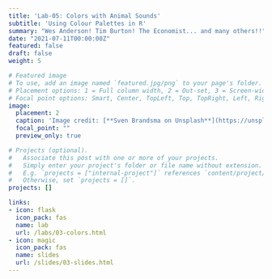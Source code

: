 ```yaml
---
title: 'Lab-05: Colors with Animal Sounds'
subtitle: 'Using Colour Palettes in R'
summary: "Wes Anderson! Tim Burton! The Economist... and many others!!"
date: "2021-07-11T00:00:00Z"
featured: false
draft: false
weight: 5

# Featured image
# To use, add an image named `featured.jpg/png` to your page's folder.
# Placement options: 1 = Full column width, 2 = Out-set, 3 = Screen-width
# Focal point options: Smart, Center, TopLeft, Top, TopRight, Left, Right, BottomLeft, Bottom, BottomRight
image:
  placement: 2
  caption: 'Image credit: [**Sven Brandsma on Unsplash**](https://unsplash.com/photos/6n3JxopeCKM)'
  focal_point: ""
  preview_only: true

# Projects (optional).
#   Associate this post with one or more of your projects.
#   Simply enter your project's folder or file name without extension.
#   E.g. `projects = ["internal-project"]` references `content/project/deep-learning/index.md`.
#   Otherwise, set `projects = []`.
projects: []

links:
- icon: flask
  icon_pack: fas
  name: lab
  url: /labs/03-colors.html
- icon: magic
  icon_pack: fas
  name: slides
  url: /slides/03-slides.html
---
```



